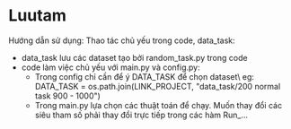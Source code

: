 # Luutam
Hướng dẫn sử dụng:
  Thao tác chủ yếu trong code, data_task:
  - data_task lưu các dataset tạo bởi random_task.py trong code
  - code làm việc chủ yếu với main.py và config.py:
    + Trong config chỉ cần để ý DATA_TASK để chọn dataset\\
      eg: DATA_TASK = os.path.join(LINK_PROJECT, "data_task/200 normal task 900 - 1000")
    + Trong main.py lựa chọn các thuật toán để chạy. Muốn thay đổi các siêu tham số phải thay đổi trực tiếp trong các hàm Run_...

